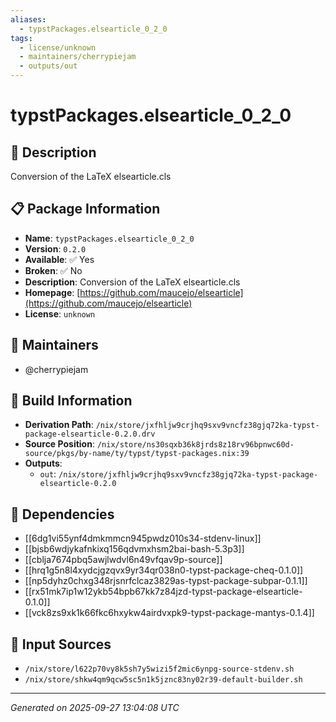 ```yaml
---
aliases:
  - typstPackages.elsearticle_0_2_0
tags:
  - license/unknown
  - maintainers/cherrypiejam
  - outputs/out
---
```


# typstPackages.elsearticle_0_2_0

## 📝 Description

Conversion of the LaTeX elsearticle.cls

## 📋 Package Information

- **Name**: `typstPackages.elsearticle_0_2_0`
- **Version**: `0.2.0`
- **Available**: ✅ Yes
- **Broken**: ✅ No
- **Description**: Conversion of the LaTeX elsearticle.cls
- **Homepage**: [https://github.com/maucejo/elsearticle](https://github.com/maucejo/elsearticle)
- **License**: `unknown`
## 👥 Maintainers

- @cherrypiejam


## 🔧 Build Information

- **Derivation Path**: `/nix/store/jxfhljw9crjhq9sxv9vncfz38gjq72ka-typst-package-elsearticle-0.2.0.drv`
- **Source Position**: `/nix/store/ns30sqxb36k8jrds8z18rv96bpnwc60d-source/pkgs/by-name/ty/typst/typst-packages.nix:39`
- **Outputs**:
  - `out`:  `/nix/store/jxfhljw9crjhq9sxv9vncfz38gjq72ka-typst-package-elsearticle-0.2.0`

## 🔗 Dependencies

- [[6dg1vi55ynf4dmkmmcn945pwdz010s34-stdenv-linux]]
- [[bjsb6wdjykafnkixq156qdvmxhsm2bai-bash-5.3p3]]
- [[cblja7674pbq5awjlwdvl6n49vfqav9p-source]]
- [[hrq1g5n8l4xydcjgzqvx9yr34qr038n0-typst-package-cheq-0.1.0]]
- [[np5dyhz0chxg348rjsnrfclcaz3829as-typst-package-subpar-0.1.1]]
- [[rx51mk7ip1w12ykb54bpb67kk7z84jzd-typst-package-elsearticle-0.1.0]]
- [[vck8zs9xk1k66fkc6hxykw4airdvxpk9-typst-package-mantys-0.1.4]]

## 📁 Input Sources

- `/nix/store/l622p70vy8k5sh7y5wizi5f2mic6ynpg-source-stdenv.sh`
- `/nix/store/shkw4qm9qcw5sc5n1k5jznc83ny02r39-default-builder.sh`

---
*Generated on 2025-09-27 13:04:08 UTC*
